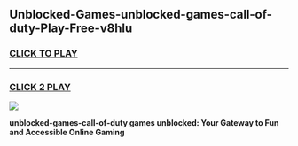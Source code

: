 
## Unblocked-Games-unblocked-games-call-of-duty-Play-Free-v8hlu
<h3>
<a href="https://premium76.site?title=unblocked-games-call-of-duty&ref=18A">CLICK TO PLAY</a></h3>
<hr>

<h3>
<a href="https://premium76.site?title=unblocked-games-call-of-duty&ref=18A">CLICK 2 PLAY</a>
  
</h3>

<a href="https://premium76.site?title=unblocked-games-call-of-duty&ref=18A"><img src="https://clearcache.store/games.png"></a>


**unblocked-games-call-of-duty games unblocked: Your Gateway to Fun and Accessible Online Gaming**
